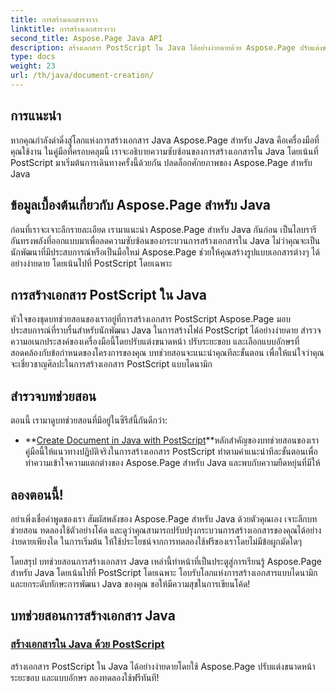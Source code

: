 ```yaml
---
title: การสร้างเอกสารจาวา
linktitle: การสร้างเอกสารจาวา
second_title: Aspose.Page Java API
description: สร้างเอกสาร PostScript ใน Java ได้อย่างง่ายดายด้วย Aspose.Page ปรับแต่งขนาดหน้า ระยะขอบ และแบบอักษร เจาะลึกบทช่วยสอนการสร้างเอกสาร Java
type: docs
weight: 23
url: /th/java/document-creation/
---
```

## การแนะนำ

หากคุณกำลังดำดิ่งสู่โลกแห่งการสร้างเอกสาร Java Aspose.Page สำหรับ Java คือเครื่องมือที่คุณใช้งาน ในคู่มือที่ครอบคลุมนี้ เราจะอธิบายความซับซ้อนของการสร้างเอกสารใน Java โดยเน้นที่ PostScript มาเริ่มต้นการเดินทางครั้งนี้ด้วยกัน ปลดล็อกศักยภาพของ Aspose.Page สำหรับ Java

## ข้อมูลเบื้องต้นเกี่ยวกับ Aspose.Page สำหรับ Java

ก่อนที่เราจะเจาะลึกรายละเอียด เรามาแนะนำ Aspose.Page สำหรับ Java กันก่อน เป็นไลบรารีอันทรงพลังที่ออกแบบมาเพื่อลดความซับซ้อนของกระบวนการสร้างเอกสารใน Java ไม่ว่าคุณจะเป็นนักพัฒนาที่มีประสบการณ์หรือเป็นมือใหม่ Aspose.Page ช่วยให้คุณสร้างรูปแบบเอกสารต่างๆ ได้อย่างง่ายดาย โดยเน้นไปที่ PostScript โดยเฉพาะ

## การสร้างเอกสาร PostScript ใน Java

หัวใจของชุดบทช่วยสอนของเราอยู่ที่การสร้างเอกสาร PostScript Aspose.Page มอบประสบการณ์ที่ราบรื่นสำหรับนักพัฒนา Java ในการสร้างไฟล์ PostScript ได้อย่างง่ายดาย สำรวจความอเนกประสงค์ของเครื่องมือนี้โดยปรับแต่งขนาดหน้า ปรับระยะขอบ และเลือกแบบอักษรที่สอดคล้องกับข้อกำหนดของโครงการของคุณ บทช่วยสอนจะแนะนำคุณทีละขั้นตอน เพื่อให้แน่ใจว่าคุณจะเชี่ยวชาญศิลปะในการสร้างเอกสาร PostScript แบบไดนามิก

## สำรวจบทช่วยสอน

ตอนนี้ เรามาดูบทช่วยสอนที่มีอยู่ในซีรีส์นี้กันดีกว่า:

- **[Create Document in Java with PostScript](./postscript/)**หลักสำคัญของบทช่วยสอนของเรา คู่มือนี้ให้แนวทางปฏิบัติจริงในการสร้างเอกสาร PostScript ทำตามคำแนะนำทีละขั้นตอนเพื่อทำความเข้าใจความแตกต่างของ Aspose.Page สำหรับ Java และพบกับความยืดหยุ่นที่มีให้

## ลองตอนนี้!

อย่าเพิ่งเชื่อคำพูดของเรา สัมผัสพลังของ Aspose.Page สำหรับ Java ด้วยตัวคุณเอง เจาะลึกบทช่วยสอน ทดลองใช้ตัวอย่างโค้ด และดูว่าคุณสามารถปรับปรุงกระบวนการสร้างเอกสารของคุณได้อย่างง่ายดายเพียงใด ในการเริ่มต้น ให้ใช้ประโยชน์จากการทดลองใช้ฟรีของเราโดยไม่มีข้อผูกมัดใดๆ

โดยสรุป บทช่วยสอนการสร้างเอกสาร Java เหล่านี้ทำหน้าที่เป็นประตูสู่การเรียนรู้ Aspose.Page สำหรับ Java โดยเน้นไปที่ PostScript โดยเฉพาะ โอบรับโลกแห่งการสร้างเอกสารแบบไดนามิกและยกระดับทักษะการพัฒนา Java ของคุณ ขอให้มีความสุขในการเขียนโค้ด!
## บทช่วยสอนการสร้างเอกสาร Java
### [สร้างเอกสารใน Java ด้วย PostScript](./postscript/)
สร้างเอกสาร PostScript ใน Java ได้อย่างง่ายดายโดยใช้ Aspose.Page ปรับแต่งขนาดหน้า ระยะขอบ และแบบอักษร ลองทดลองใช้ฟรีทันที!